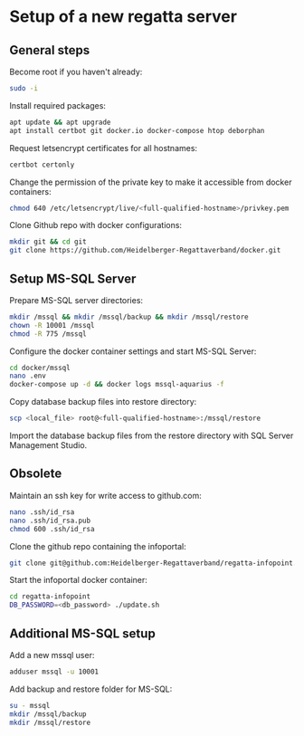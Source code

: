 # Setup of a new regatta server

## General steps
Become root if you haven't already:
```bash
sudo -i
```

Install required packages:
```bash
apt update && apt upgrade
apt install certbot git docker.io docker-compose htop deborphan
```

Request letsencrypt certificates for all hostnames:
```bash
certbot certonly
```

Change the permission of the private key to make it accessible from docker containers:
```bash
chmod 640 /etc/letsencrypt/live/<full-qualified-hostname>/privkey.pem
```

Clone Github repo with docker configurations:
```bash
mkdir git && cd git
git clone https://github.com/Heidelberger-Regattaverband/docker.git
```

## Setup MS-SQL Server

Prepare MS-SQL server directories:
```bash
mkdir /mssql && mkdir /mssql/backup && mkdir /mssql/restore
chown -R 10001 /mssql
chmod -R 775 /mssql
```

Configure the docker container settings and start MS-SQL Server:
```bash
cd docker/mssql
nano .env
docker-compose up -d && docker logs mssql-aquarius -f
```

Copy database backup files into restore directory:
```bash
scp <local_file> root@<full-qualified-hostname>:/mssql/restore
```
Import the database backup files from the restore directory with SQL Server Management Studio.


## Obsolete

Maintain an ssh key for write access to github.com:
```bash
nano .ssh/id_rsa
nano .ssh/id_rsa.pub
chmod 600 .ssh/id_rsa
```

Clone the github repo containing the infoportal:
```bash
git clone git@github.com:Heidelberger-Regattaverband/regatta-infopoint.git
```

Start the infoportal docker container:
```bash
cd regatta-infopoint
DB_PASSWORD=<db_password> ./update.sh
```

## Additional MS-SQL setup

Add a new mssql user:
```bash
adduser mssql -u 10001
```

Add backup and restore folder for MS-SQL:
```bash
su - mssql
mkdir /mssql/backup
mkdir /mssql/restore
```
